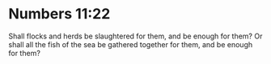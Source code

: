 # Numbers 11:22

Shall flocks and herds be slaughtered for them, and be enough for them? Or shall all the fish of the sea be gathered together for them, and be enough for them?
